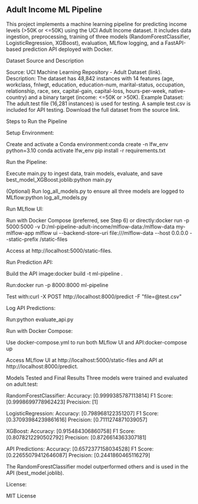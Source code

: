 ## Adult Income ML Pipeline
This project implements a machine learning pipeline for predicting income levels (>50K or <=50K) using the UCI Adult Income dataset. It includes data ingestion, preprocessing, training of three models (RandomForestClassifier, LogisticRegression, XGBoost), evaluation, MLflow logging, and a FastAPI-based prediction API deployed with Docker.

Dataset Source and Description

Source: UCI Machine Learning Repository - Adult Dataset (link).
Description: The dataset has 48,842 instances with 14 features (age, workclass, fnlwgt, education, education-num, marital-status, occupation, relationship, race, sex, capital-gain, capital-loss, hours-per-week, native-country) and a binary target (income: <=50K or >50K).
Example Dataset: The adult.test file (16,281 instances) is used for testing. A sample test.csv is included for API testing. Download the full dataset from the source link.

Steps to Run the Pipeline

Setup Environment:

Create and activate a Conda environment:conda create -n lfw_env python=3.10
conda activate lfw_env
pip install -r requirements.txt




Run the Pipeline:

Execute main.py to ingest data, train models, evaluate, and save best_model_XGBoost.joblib:python main.py


(Optional) Run log_all_models.py to ensure all three models are logged to MLflow:python log_all_models.py




Run MLflow UI:

Run with Docker Compose (preferred, see Step 6) or directly:docker run -p 5000:5000 -v D:/ml-pipeline-adult-income/mlflow-data:/mlflow-data my-mlflow-app mlflow ui --backend-store-uri file:///mlflow-data --host 0.0.0.0 --static-prefix /static-files


Access at http://localhost:5000/static-files.


Run Prediction API:

Build the API image:docker build -t ml-pipeline .


Run:docker run -p 8000:8000 ml-pipeline


Test with:curl -X POST http://localhost:8000/predict -F "file=@test.csv"




Log API Predictions:

Run:python evaluate_api.py




Run with Docker Compose:

Use docker-compose.yml to run both MLflow UI and API:docker-compose up


Access MLflow UI at http://localhost:5000/static-files and API at http://localhost:8000/predict.



Models Tested and Final Results
Three models were trained and evaluated on adult.test:

RandomForestClassifier:
Accuracy: [0.9999385787113814]
F1 Score: [0.9998699778962423]
Precision: [1]


LogisticRegression:
Accuracy: [0.798968122351207]
F1 Score: [0.37093984239861616]
Precision: [0.7111274871039057]

XGBoost:
Accuracy: [0.915484306860758]
F1 Score: [0.8078212290502792]
Precision: [0.8726614363307181]


API Predictions:
Accuracy: [0.6572377158034528]
F1 Score: [0.22655079412646087]
Precision: [0.2441860465116279]


The RandomForestClassifier model outperformed others and is used in the API (best_model.joblib).

License:

MIT License


